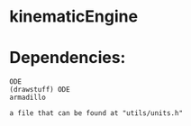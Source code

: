 # kinematicEngine

# Dependencies:
	ODE
	(drawstuff) ODE
	armadillo

	a file that can be found at "utils/units.h"

